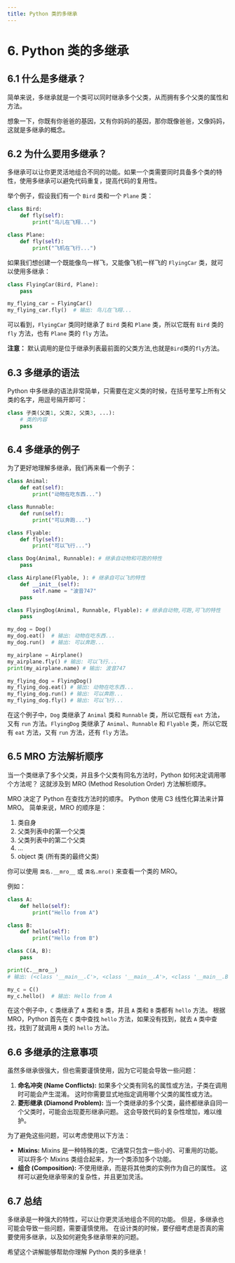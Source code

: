 ```yaml
---
title: Python 类的多继承
---
```


# 6. Python 类的多继承

## 6.1 什么是多继承？

简单来说，多继承就是一个类可以同时继承多个父类，从而拥有多个父类的属性和方法。

想象一下，你既有你爸爸的基因，又有你妈妈的基因，那你既像爸爸，又像妈妈，这就是多继承的概念。

## 6.2 为什么要用多继承？

多继承可以让你更灵活地组合不同的功能。如果一个类需要同时具备多个类的特性，使用多继承可以避免代码重复，提高代码的复用性。

举个例子，假设我们有一个 `Bird` 类和一个 `Plane` 类：

```python
class Bird:
    def fly(self):
        print("鸟儿在飞翔...")

class Plane:
    def fly(self):
        print("飞机在飞行...")
```

如果我们想创建一个既能像鸟一样飞，又能像飞机一样飞的 `FlyingCar` 类，就可以使用多继承：

```python
class FlyingCar(Bird, Plane):
    pass

my_flying_car = FlyingCar()
my_flying_car.fly()  # 输出: 鸟儿在飞翔...
```

可以看到，`FlyingCar` 类同时继承了 `Bird` 类和 `Plane` 类，所以它既有 `Bird` 类的 `fly` 方法，也有 `Plane` 类的 `fly` 方法。

**注意：**  默认调用的是位于继承列表最前面的父类方法,也就是`Bird`类的`fly`方法。

## 6.3 多继承的语法

Python 中多继承的语法非常简单，只需要在定义类的时候，在括号里写上所有父类的名字，用逗号隔开即可：

```python
class 子类(父类1, 父类2, 父类3, ...):
    # 类的内容
    pass
```

## 6.4 多继承的例子

为了更好地理解多继承，我们再来看一个例子：

```python
class Animal:
    def eat(self):
        print("动物在吃东西...")

class Runnable:
    def run(self):
        print("可以奔跑...")

class Flyable:
    def fly(self):
        print("可以飞行...")

class Dog(Animal, Runnable): # 继承自动物和可跑的特性
    pass

class Airplane(Flyable, ): # 继承自可以飞的特性
    def __init__(self):
        self.name = "波音747"
    pass

class FlyingDog(Animal, Runnable, Flyable): # 继承自动物,可跑,可飞的特性
    pass

my_dog = Dog()
my_dog.eat()  # 输出: 动物在吃东西...
my_dog.run()  # 输出: 可以奔跑...

my_airplane = Airplane()
my_airplane.fly() # 输出: 可以飞行...
print(my_airplane.name) # 输出: 波音747

my_flying_dog = FlyingDog()
my_flying_dog.eat() # 输出: 动物在吃东西...
my_flying_dog.run() # 输出: 可以奔跑...
my_flying_dog.fly() # 输出: 可以飞行...
```

在这个例子中，`Dog` 类继承了 `Animal` 类和 `Runnable` 类，所以它既有 `eat` 方法，又有 `run` 方法。`FlyingDog` 类继承了 `Animal`、`Runnable` 和 `Flyable` 类，所以它既有 `eat` 方法，又有 `run` 方法，还有 `fly` 方法。

## 6.5 MRO 方法解析顺序

当一个类继承了多个父类，并且多个父类有同名方法时，Python 如何决定调用哪个方法呢？ 这就涉及到 MRO (Method Resolution Order) 方法解析顺序。

MRO 决定了 Python 在查找方法时的顺序。  Python 使用 C3 线性化算法来计算 MRO。  简单来说，MRO 的顺序是：

1.  类自身
2.  父类列表中的第一个父类
3.  父类列表中的第二个父类
4.  ...
5.  object 类 (所有类的最终父类)

你可以使用 `类名.__mro__` 或 `类名.mro()`  来查看一个类的 MRO。

例如：

```python
class A:
    def hello(self):
        print("Hello from A")

class B:
    def hello(self):
        print("Hello from B")

class C(A, B):
    pass

print(C.__mro__)
# 输出: (<class '__main__.C'>, <class '__main__.A'>, <class '__main__.B'>, <class 'object'>)

my_c = C()
my_c.hello()  # 输出: Hello from A
```

在这个例子中，`C` 类继承了 `A` 类和 `B` 类，并且 `A` 类和 `B` 类都有 `hello` 方法。  根据 MRO，Python 首先在 `C` 类中查找 `hello` 方法，如果没有找到，就去 `A` 类中查找，找到了就调用 `A` 类的 `hello` 方法。

## 6.6 多继承的注意事项

虽然多继承很强大，但也需要谨慎使用，因为它可能会导致一些问题：

1.  **命名冲突 (Name Conflicts):**  如果多个父类有同名的属性或方法，子类在调用时可能会产生混淆。  这时你需要显式地指定调用哪个父类的属性或方法。
2.  **菱形继承 (Diamond Problem):**  当一个类继承的多个父类，最终都继承自同一个父类时，可能会出现菱形继承问题。  这会导致代码的复杂性增加，难以维护。

为了避免这些问题，可以考虑使用以下方法：

*   **Mixins:**  Mixins 是一种特殊的类，它通常只包含一些小的、可重用的功能。  可以将多个 Mixins 类组合起来，为一个类添加多个功能。
*   **组合 (Composition):**  不使用继承，而是将其他类的实例作为自己的属性。  这样可以避免继承带来的复杂性，并且更加灵活。

## 6.7 总结

多继承是一种强大的特性，可以让你更灵活地组合不同的功能。  但是，多继承也可能会导致一些问题，需要谨慎使用。  在设计类的时候，要仔细考虑是否真的需要使用多继承，以及如何避免多继承带来的问题。

希望这个讲解能够帮助你理解 Python 类的多继承！
